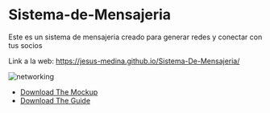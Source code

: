 # Sistema-de-Mensajeria

Este es un sistema de mensajeria creado para generar redes y conectar con tus socios

Link a la web: https://jesus-medina.github.io/Sistema-De-Mensajeria/


![networking](https://user-images.githubusercontent.com/102434136/167276392-d2920237-9eb6-45b2-8798-616887d037e8.png)

- [Download The Mockup](https://raw.githubusercontent.com/Jesus-Medina/Sistema-De-Mensajeria/main/assets/mockup/desktop-mockup.pdf)
- [Download The Guide](https://raw.githubusercontent.com/Jesus-Medina/Sistema-De-Mensajeria/main/assets/mockup/guide-style.pdf)
